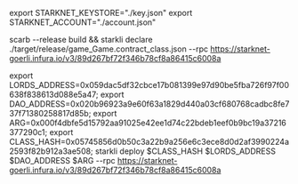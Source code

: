 export STARKNET_KEYSTORE="./key.json"
export STARKNET_ACCOUNT="./account.json"

scarb --release build  && starkli declare  ./target/release/game_Game.contract_class.json  --rpc https://starknet-goerli.infura.io/v3/89d267bf72f346b78cf8a86415c6008a


export LORDS_ADDRESS=0x059dac5df32cbce17b081399e97d90be5fba726f97f00638f838613d088e5a47;
export DAO_ADDRESS=0x020b96923a9e60f63a1829d440a03cf680768cadbc8fe737f71380258817d85b;
export ARG=0x000f4dbfe5d15792aa91025e42ee1d74c22bdeb1eef0b9bc19a37216377290c1;
export CLASS_HASH=0x05745856d0b50c3a22b9a256e6c3ece8d0d2af3990224a2593f82b912a3ae508;
starkli deploy $CLASS_HASH $LORDS_ADDRESS $DAO_ADDRESS $ARG  --rpc https://starknet-goerli.infura.io/v3/89d267bf72f346b78cf8a86415c6008a

